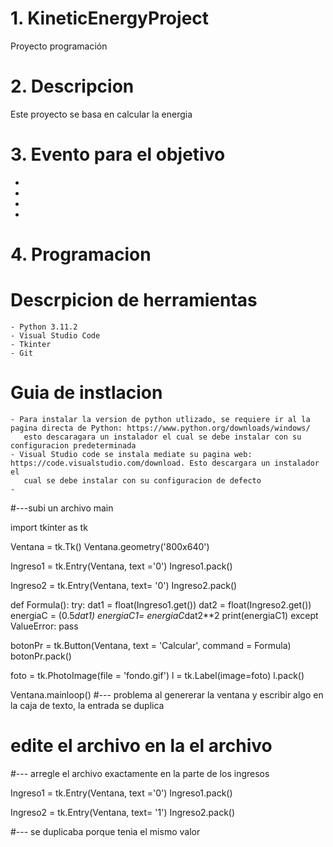 # 1. KineticEnergyProject
Proyecto programación 

# 2. Descripcion
Este proyecto se basa en calcular la energia  

# 3. Evento para el objetivo
 -
 -
 -
 -
# 4. Programacion
  # Descrpicion de herramientas
    - Python 3.11.2
    - Visual Studio Code 
    - Tkinter
    - Git
   # Guia de instlacion
    - Para instalar la version de python utlizado, se requiere ir al la pagina directa de Python: https://www.python.org/downloads/windows/
       esto descaragara un instalador el cual se debe instalar con su configuracion predeterminada
    - Visual Studio code se instala mediate su pagina web: https://code.visualstudio.com/download. Esto descargara un instalador el 
       cual se debe instalar con su configuracion de defecto
    - 
#---subi un archivo main 

import tkinter as tk 

Ventana = tk.Tk()
Ventana.geometry('800x640')

Ingreso1 = tk.Entry(Ventana, text ='0')
Ingreso1.pack()

Ingreso2 = tk.Entry(Ventana, text= '0')
Ingreso2.pack() 


def Formula():
    try:
        dat1 = float(Ingreso1.get())
        dat2 = float(Ingreso2.get())
        energiaC = (0.5*dat1)
        energiaC1= energiaC*dat2**2
        print(energiaC1)
    except ValueError:
        pass 

botonPr = tk.Button(Ventana, text = 'Calcular', command = Formula)
botonPr.pack()

foto = tk.PhotoImage(file = 'fondo.gif')
l = tk.Label(image=foto)
l.pack()


Ventana.mainloop()
#--- problema al genererar la ventana y escribir algo en la caja de texto, la entrada se duplica

# edite el archivo en la el archivo
#--- arregle el archivo exactamente en la parte de los ingresos

Ingreso1 = tk.Entry(Ventana, text ='0')
Ingreso1.pack()

Ingreso2 = tk.Entry(Ventana, text= '1')
Ingreso2.pack() 

#--- se duplicaba porque tenia el mismo valor


